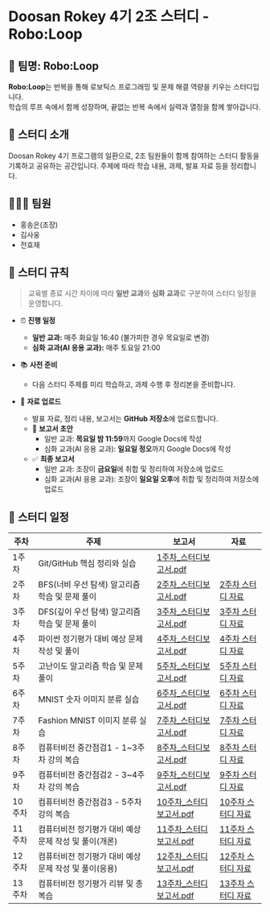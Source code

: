 # Doosan Rokey 4기 2조 스터디 - **Robo:Loop**

## 🤖 팀명: Robo:Loop
**Robo:Loop**는 반복을 통해 로보틱스 프로그래밍 및 문제 해결 역량을 키우는 스터디입니다.  
학습의 루프 속에서 함께 성장하며, 끝없는 반복 속에서 실력과 열정을 함께 쌓아갑니다.

## 📌 스터디 소개
Doosan Rokey 4기 프로그램의 일환으로, 2조 팀원들이 함께 참여하는 스터디 활동을 기록하고 공유하는 공간입니다. 주제에 따라 학습 내용, 과제, 발표 자료 등을 정리합니다.

## 🧑‍🤝‍🧑 팀원
- 홍송은(조장)
- 김사웅
- 전효재

## 💬 스터디 규칙
> 교육별 종료 시간 차이에 따라 **일반 교과**와 **심화 교과**로 구분하여 스터디 일정을 운영합니다.
- ⏰ **진행 일정**
  - **일반 교과:** 매주 화요일 16:40 (불가피한 경우 목요일로 변경)
  - **심화 교과(AI 응용 교과):** 매주 토요일 21:00

- 📚 **사전 준비**
  - 다음 스터디 주제를 미리 학습하고, 과제 수행 후 정리본을 준비합니다.

- 📝 **자료 업로드**
  - 발표 자료, 정리 내용, 보고서는 **GitHub 저장소**에 업로드합니다.
  - 📄 **보고서 초안**
    - 일반 교과: **목요일 밤 11:59**까지 Google Docs에 작성
    - 심화 교과(AI 응용 교과): **일요일 정오**까지 Google Docs에 작성
  - ✅ **최종 보고서**
    - 일반 교과: 조장이 **금요일**에 취합 및 정리하여 저장소에 업로드
    - 심화 교과(AI 응용 교과): 조장이 **일요일 오후**에 취합 및 정리하여 저장소에 업로드

## 📅 스터디 일정
| 주차 | 주제 | 보고서 | 자료 |
|------|------|------|--------|
| 1주차 | Git/GitHub 핵심 정리와 실습 | [1주차_스터디보고서.pdf](./reports/report_week1.pdf) |
| 2주차 | BFS(너비 우선 탐색) 알고리즘 학습 및 문제 풀이 | [2주차_스터디보고서.pdf](./reports/report_week2.pdf) | [2주차 스터디 자료](./codes/week2_BFS) |
| 3주차 | DFS(깊이 우선 탐색) 알고리즘 학습 및 문제 풀이 | [3주차_스터디보고서.pdf](./reports/report_week3.pdf) | [3주차 스터디 자료](./codes/week3_DFS) |
| 4주차 | 파이썬 정기평가 대비 예상 문제 작성 및 풀이 | [4주차_스터디보고서.pdf](./reports/report_week4.pdf) | [4주차 스터디 자료](./codes/week4_PythonTest) |
| 5주차 | 고난이도 알고리즘 학습 및 문제 풀이 | [5주차_스터디보고서.pdf](./reports/report_week5.pdf) | [5주차 스터디 자료](./codes/week5_AlgorithmPractice) |
| 6주차 | MNIST 숫자 이미지 분류 실습 | [6주차_스터디보고서.pdf](./reports/report_week6.pdf) | [6주차 스터디 자료](./codes/week6_MNIST) |
| 7주차 | Fashion MNIST 이미지 분류 실습 | [7주차_스터디보고서.pdf](./reports/report_week7.pdf) | [7주차 스터디 자료](./codes/week7_FashionMNIST) |
| 8주차 | 컴퓨터비전 중간점검1 - 1~3주차 강의 복습| [8주차_스터디보고서.pdf](./reports/report_week8.pdf) | [8주차 스터디 자료](./codes/week8_ComputerVision_1_3) |
| 9주차 | 컴퓨터비전 중간점검2 - 3~4주차 강의 복습| [9주차_스터디보고서.pdf](./reports/report_week9.pdf) | [9주차 스터디 자료](./codes/week9_ComputerVision_3_4) |
| 10주차 | 컴퓨터비전 중간점검3 - 5주차 강의 복습| [10주차_스터디보고서.pdf](./reports/report_week10.pdf) | [10주차 스터디 자료](./codes/week10_ComputerVision_5) |
| 11주차 | 컴퓨터비전 정기평가 대비 예상 문제 작성 및 풀이(개론)| [11주차_스터디보고서.pdf](./reports/report_week11.pdf) | [11주차 스터디 자료](./codes/week11_ComputerVision_Test1) |
| 12주차 | 컴퓨터비전 정기평가 대비 예상 문제 작성 및 풀이(응용)| [12주차_스터디보고서.pdf](./reports/report_week12.pdf) | [12주차 스터디 자료](./codes/week12_ComputerVision_Test2) |
| 13주차 | 컴퓨터비전 정기평가 리뷰 및 총 복습 | [13주차_스터디보고서.pdf](./reports/report_week13.pdf) | [13주차 스터디 자료](./codes/week13_ComputerVision_Final_Review) |
